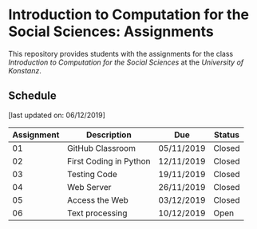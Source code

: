 # Introduction to Computation for the Social Sciences: Assignments

This repository provides students with the assignments for the class *Introduction to Computation for the Social Sciences* at the *University of Konstanz*.


## Schedule

[last updated on: 06/12/2019]

| Assignment | Description | Due | Status |
| --- | --- | --- | --- |
| 01 | GitHub Classroom | 05/11/2019 | Closed |
| 02 | First Coding in Python | 12/11/2019 | Closed |
| 03 | Testing Code | 19/11/2019 | Closed |
| 04 | Web Server | 26/11/2019 | Closed |
| 05 | Access the Web | 03/12/2019 | Closed |
| 06 | Text processing | 10/12/2019 | Open |

